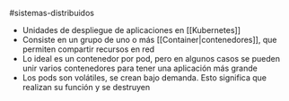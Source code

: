 #sistemas-distribuidos 

- Unidades de despliegue de aplicaciones en [[Kubernetes]]
- Consiste en un grupo de uno o más [[Container|contenedores]], que permiten compartir recursos en red
- Lo ideal es un contenedor por pod, pero en algunos casos se pueden unir varios contenedores para tener una aplicación más grande
- Los pods son volátiles, se crean bajo demanda. Esto significa que realizan su función y se destruyen